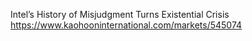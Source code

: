 Intel’s History of Misjudgment Turns Existential Crisis  https://www.kaohooninternational.com/markets/545074

